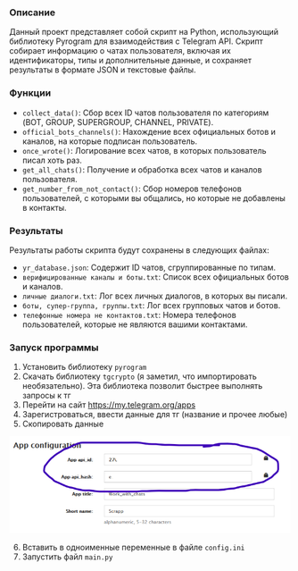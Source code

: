 ### Описание

Данный проект представляет собой скрипт на Python, использующий библиотеку Pyrogram для взаимодействия с Telegram API. Скрипт собирает информацию о чатах пользователя, включая их идентификаторы, типы и дополнительные данные, и сохраняет результаты в формате JSON и текстовые файлы.

### Функции

- `collect_data()`: Сбор всех ID чатов пользователя по категориям (BOT, GROUP, SUPERGROUP, CHANNEL, PRIVATE).
- `official_bots_channels()`: Нахождение всех официальных ботов и каналов, на которые подписан пользователь.
- `once_wrote()`: Логирование всех чатов, в которых пользователь писал хоть раз.
- `get_all_chats()`: Получение и обработка всех чатов и каналов пользователя.
 - `get_number_from_not_contact()`: Сбор номеров телефонов пользователей, с которыми вы общались, но которые не добавлены в контакты.

### Результаты
Результаты работы скрипта будут сохранены в следующих файлах:

- `yr_database.json`: Содержит ID чатов, сгруппированные по типам.
- `верифицированные каналы и боты.txt`: Список всех официальных ботов и каналов.
- `личные диалоги.txt`: Лог всех личных диалогов, в которых вы писали.
- `боты, супер-группа, группы.txt`: Лог всех групповых чатов и ботов.
- `телефонные номера не контактов.txt`: Номера телефонов пользователей, которые не являются вашими контактами.

### Запуск программы
1. Установить библиотеку `pyrogram` 
2. Скачать библиотеку `tgcrypto` (я заметил, что импортировать необязательно). Эта библиотека позволит быстрее выполнять запросы к тг
3. Перейти на сайт https://my.telegram.org/apps
4. Зарегистроваться, ввести данные для тг (название и прочее любые)
5. Скопировать данные 

![img_1.png](img_1.png)

6. Вставить в одноименные переменные в файле `config.ini`
7. Запустить файл `main.py`


